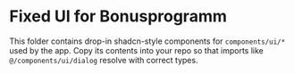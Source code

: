 # Fixed UI for Bonusprogramm

This folder contains drop-in shadcn-style components for `components/ui/*` used by the app.
Copy its contents into your repo so that imports like `@/components/ui/dialog` resolve with correct types.
